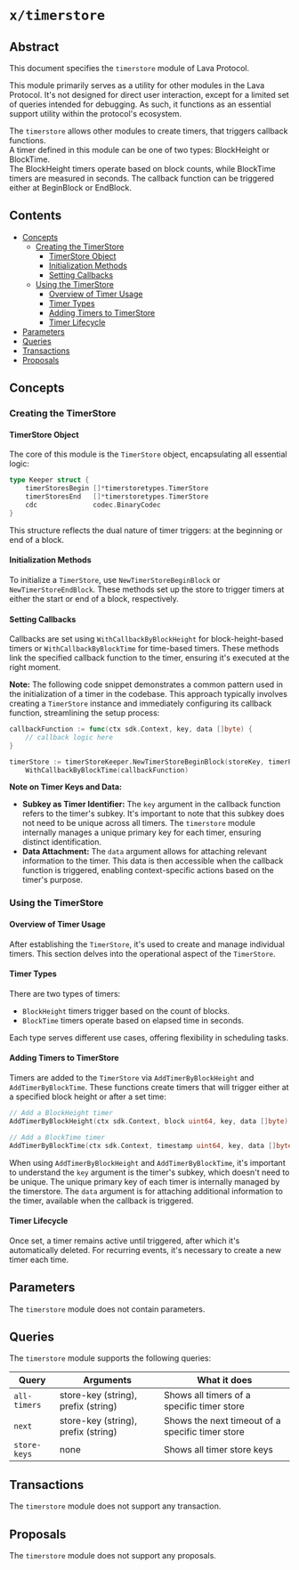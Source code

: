 # `x/timerstore`

## Abstract

This document specifies the `timerstore` module of Lava Protocol.

This module primarily serves as a utility for other modules in the Lava Protocol. It's not designed for direct user interaction, except for a limited set of queries intended for debugging. As such, it functions as an essential support utility within the protocol's ecosystem.

The `timerstore` allows other modules to create timers, that triggers callback functions.  
A timer defined in this module can be one of two types: BlockHeight or BlockTime.  
The BlockHeight timers operate based on block counts, while BlockTime timers are measured in seconds.
The callback function can be triggered either at BeginBlock or EndBlock.

## Contents

- [Concepts](#concepts)
  - [Creating the TimerStore](#creating-the-timerstore)
    - [TimerStore Object](#timerstore-object)
    - [Initialization Methods](#initialization-methods)
    - [Setting Callbacks](#setting-callbacks)
  - [Using the TimerStore](#using-the-timerstore)
    - [Overview of Timer Usage](#overview-of-timer-usage)
    - [Timer Types](#timer-types)
    - [Adding Timers to TimerStore](#adding-timers-to-timerstore)
    - [Timer Lifecycle](#timer-lifecycle)
- [Parameters](#parameters)
- [Queries](#queries)
- [Transactions](#transactions)
- [Proposals](#proposals)

## Concepts

### Creating the TimerStore

#### TimerStore Object

The core of this module is the `TimerStore` object, encapsulating all essential logic:

```go
type Keeper struct {
	timerStoresBegin []*timerstoretypes.TimerStore
	timerStoresEnd   []*timerstoretypes.TimerStore
	cdc              codec.BinaryCodec
}
```

This structure reflects the dual nature of timer triggers: at the beginning or end of a block.

#### Initialization Methods

To initialize a `TimerStore`, use `NewTimerStoreBeginBlock` or `NewTimerStoreEndBlock`. These methods set up the store to trigger timers at either the start or end of a block, respectively.

#### Setting Callbacks

Callbacks are set using `WithCallbackByBlockHeight` for block-height-based timers or `WithCallbackByBlockTime` for time-based timers. These methods link the specified callback function to the timer, ensuring it's executed at the right moment.

**Note:** The following code snippet demonstrates a common pattern used in the initialization of a timer in the codebase. This approach typically involves creating a `TimerStore` instance and immediately configuring its callback function, streamlining the setup process:

```go
callbackFunction := func(ctx sdk.Context, key, data []byte) {
	// callback logic here
}

timerStore := timerStoreKeeper.NewTimerStoreBeginBlock(storeKey, timerPrefix).
	WithCallbackByBlockTime(callbackFunction)
```

**Note on Timer Keys and Data:**

- **Subkey as Timer Identifier:** The `key` argument in the callback function refers to the timer's subkey. It's important to note that this subkey does not need to be unique across all timers. The `timerstore` module internally manages a unique primary key for each timer, ensuring distinct identification.
- **Data Attachment:** The `data` argument allows for attaching relevant information to the timer. This data is then accessible when the callback function is triggered, enabling context-specific actions based on the timer's purpose.

### Using the TimerStore

#### Overview of Timer Usage

After establishing the `TimerStore`, it's used to create and manage individual timers. This section delves into the operational aspect of the `TimerStore`.

#### Timer Types

There are two types of timers:

- `BlockHeight` timers trigger based on the count of blocks.
- `BlockTime` timers operate based on elapsed time in seconds.

Each type serves different use cases, offering flexibility in scheduling tasks.

#### Adding Timers to TimerStore

Timers are added to the `TimerStore` via `AddTimerByBlockHeight` and `AddTimerByBlockTime`. These functions create timers that will trigger either at a specified block height or after a set time:

```go
// Add a BlockHeight timer
AddTimerByBlockHeight(ctx sdk.Context, block uint64, key, data []byte)

// Add a BlockTime timer
AddTimerByBlockTime(ctx sdk.Context, timestamp uint64, key, data []byte)

```

When using `AddTimerByBlockHeight` and `AddTimerByBlockTime`, it's important to understand the `key` argument is the timer's subkey, which doesn't need to be unique. The unique primary key of each timer is internally managed by the timerstore. The `data` argument is for attaching additional information to the timer, available when the callback is triggered.

#### Timer Lifecycle

Once set, a timer remains active until triggered, after which it's automatically deleted. For recurring events, it's necessary to create a new timer each time.

## Parameters

The `timerstore` module does not contain parameters.

## Queries

The `timerstore` module supports the following queries:

| Query        | Arguments                           | What it does                                     |
| ------------ | ----------------------------------- | ------------------------------------------------ |
| `all-timers` | store-key (string), prefix (string) | Shows all timers of a specific timer store       |
| `next`       | store-key (string), prefix (string) | Shows the next timeout of a specific timer store |
| `store-keys` | none                                | Shows all timer store keys                       |

## Transactions

The `timerstore` module does not support any transaction.

## Proposals

The `timerstore` module does not support any proposals.
